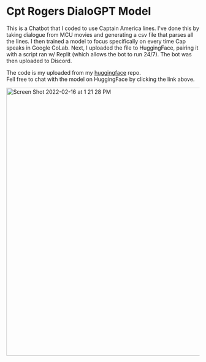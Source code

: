 # Cpt Rogers DialoGPT Model

This is a Chatbot that I coded to use Captain America lines. I've done this by taking dialogue from MCU movies and generating a csv file that parses all the lines. I then trained a model to focus specifically on every time Cap speaks in Google CoLab. Next, I uploaded the file to HuggingFace, pairing it with a script ran w/ Replit (which allows the bot to run 24/7). The bot was then uploaded to Discord. 

The code is my uploaded from my <a href="https://huggingface.co/rhollings/DialoGPT_small_steverogers">huggingface</a> repo.   
Fell free to chat with the model on HuggingFace by clicking the link above.

<!-- 
To monitor my Uptime Robo https://uptimerobot.com/dashboard#790614337 
-->

<img width="700" alt="Screen Shot 2022-02-16 at 1 21 28 PM" src="https://user-images.githubusercontent.com/75183667/154461484-f15389d0-7db4-475e-a19d-c14487098390.png">
